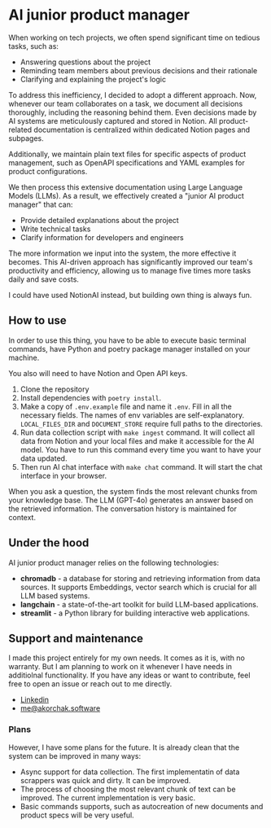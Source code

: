 # AI junior product manager

When working on tech projects, we often spend significant time on tedious tasks, such as:

* Answering questions about the project
* Reminding team members about previous decisions and their rationale
* Clarifying and explaining the project's logic

To address this inefficiency, I decided to adopt a different approach. Now, whenever our team collaborates
on a task, we document all decisions thoroughly, including the reasoning behind them. Even decisions
made by AI systems are meticulously captured and stored in Notion. All product-related documentation
is centralized within dedicated Notion pages and subpages.

Additionally, we maintain plain text files for specific aspects of product management,
such as OpenAPI specifications and YAML examples for product configurations.

We then process this extensive documentation using Large Language Models (LLMs).
As a result, we effectively created a "junior AI product manager" that can:

* Provide detailed explanations about the project
* Write technical tasks
* Clarify information for developers and engineers

The more information we input into the system, the more effective it becomes. 
This AI-driven approach has significantly improved our team's productivity and efficiency,
allowing us to manage five times more tasks daily and save costs.

I could have used NotionAI instead, but building own thing is always fun.

## How to use

In order to use this thing, you have to be able to execute basic terminal commands, have Python and poetry 
package manager installed on your machine. 

You also will need to have Notion and Open API keys.

1. Clone the repository
2. Install dependencies with `poetry install`.
3. Make a copy of `.env.example` file and name it `.env`. Fill in all the necessary fields. The names of env
variables are self-explanatory. `LOCAL_FILES_DIR` and `DOCUMENT_STORE` require full paths to the directories.
3. Run data collection script with `make ingest` command. It will collect all data from Notion and your local files 
and make it accessible for the AI model. You have to run this command every time you want to have your data updated.
4. Then run AI chat interface with `make chat` command. It will start the chat interface in your browser.

When you ask a question, the system finds the most relevant chunks from your knowledge base.
The LLM (GPT-4o) generates an answer based on the retrieved information.
The conversation history is maintained for context.

## Under the hood

AI junior product manager relies on the following technologies:

* **chromadb** - a database for storing and retrieving information from data sources. It supports Embeddings, vector search 
which is crucial for all LLM based systems.
* **langchain** - a state-of-the-art toolkit for build LLM-based applications.
* **streamlit** - a Python library for building interactive web applications.

## Support and maintenance

I made this project entirely for my own needs. It comes as it is, with no warranty. But I am planning to work on it
whenever I have needs in additiolnal functionality. If you have any ideas or want to contribute, 
feel free to open an issue or reach out to me directly.

* [Linkedin](https://www.linkedin.com/in/a-korchak/)
* [me@akorchak.software](mailto:me@akorchak.software)

### Plans

However, I have some plans for the future. It is already clean that the system can be improved in many ways:

* Async support for data collection. The first implementatin of data scrappers was quick and dirty. It can be improved.
* The process of choosing the most relevant chunk of text can be improved. The current implementation is very basic.
* Basic commands supports, such as autocreation of new documents and product specs will be very useful.




